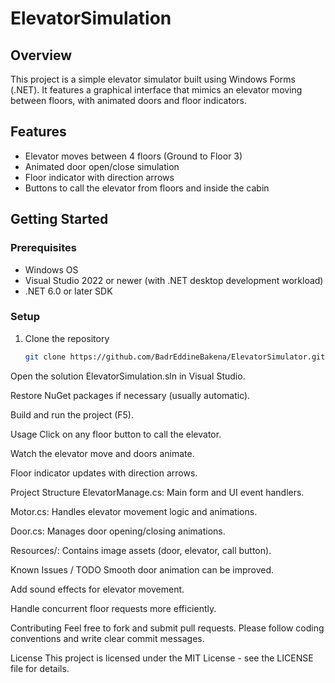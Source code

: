 # ElevatorSimulation
## Overview  
This project is a simple elevator simulator built using Windows Forms (.NET). It features a graphical interface that mimics an elevator moving between floors, with animated doors and floor indicators.

## Features  
- Elevator moves between 4 floors (Ground to Floor 3)  
- Animated door open/close simulation  
- Floor indicator with direction arrows  
- Buttons to call the elevator from floors and inside the cabin  

## Getting Started  

### Prerequisites  
- Windows OS  
- Visual Studio 2022 or newer (with .NET desktop development workload)  
- .NET 6.0 or later SDK  

### Setup  
1. Clone the repository  
   ```bash
   git clone https://github.com/BadrEddineBakena/ElevatorSimulator.git
Open the solution ElevatorSimulation.sln in Visual Studio.

Restore NuGet packages if necessary (usually automatic).

Build and run the project (F5).

Usage
Click on any floor button to call the elevator.

Watch the elevator move and doors animate.

Floor indicator updates with direction arrows.

Project Structure
ElevatorManage.cs: Main form and UI event handlers.

Motor.cs: Handles elevator movement logic and animations.

Door.cs: Manages door opening/closing animations.

Resources/: Contains image assets (door, elevator, call button).

Known Issues / TODO
Smooth door animation can be improved.

Add sound effects for elevator movement.

Handle concurrent floor requests more efficiently.

Contributing
Feel free to fork and submit pull requests. Please follow coding conventions and write clear commit messages.

License
This project is licensed under the MIT License - see the LICENSE file for details.

